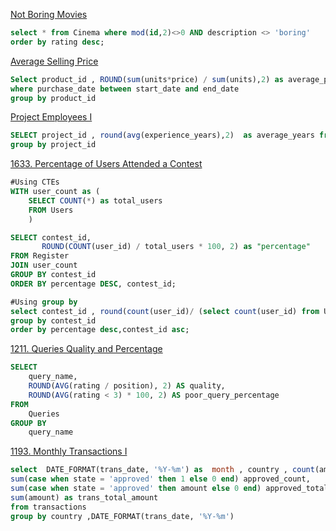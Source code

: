 [Not Boring Movies](https://leetcode.com/problems/not-boring-movies/description/?envType=study-plan-v2&id=top-sql-50)

 ```SQL
select * from Cinema where mod(id,2)<>0 AND description <> 'boring'
order by rating desc;
```

[Average Selling Price](https://leetcode.com/problems/average-selling-price/description/?envType=study-plan-v2&id=top-sql-50)

```SQL
Select product_id , ROUND(sum(units*price) / sum(units),2) as average_price from Prices p left join UnitsSold s using(product_id) 
where purchase_date between start_date and end_date
group by product_id 

```
[ Project Employees I](https://leetcode.com/problems/project-employees-i/description/?envType=study-plan-v2&id=top-sql-50)

```sql
SELECT project_id , round(avg(experience_years),2)  as average_years from Project p left join Employee e using (employee_id) 
group by project_id

```

[1633. Percentage of Users Attended a Contest](https://leetcode.com/problems/percentage-of-users-attended-a-contest/description/?envType=study-plan-v2&id=top-sql-50)
```sql
#Using CTEs
WITH user_count as (
    SELECT COUNT(*) as total_users
    FROM Users
    )

SELECT contest_id, 
       ROUND(COUNT(user_id) / total_users * 100, 2) as "percentage"
FROM Register
JOIN user_count
GROUP BY contest_id
ORDER BY percentage DESC, contest_id;


```
```sql
#Using group by
select contest_id , round(count(user_id)/ (select count(user_id) from Users) * 100,2) as percentage from users u join register r using(user_id)
group by contest_id
order by percentage desc,contest_id asc;
```

[1211. Queries Quality and Percentage](https://leetcode.com/problems/queries-quality-and-percentage/description/?envType=study-plan-v2&id=top-sql-50)

```sql
SELECT 
	query_name,
	ROUND(AVG(rating / position), 2) AS quality,
	ROUND(AVG(rating < 3) * 100, 2) AS poor_query_percentage 
FROM 
	Queries
GROUP BY 
	query_name
```


[1193. Monthly Transactions I](https://leetcode.com/problems/monthly-transactions-i/description/?envType=study-plan-v2&id=top-sql-50)

```sql
select  DATE_FORMAT(trans_date, '%Y-%m') as  month , country , count(amount) as  trans_count,
sum(case when state = 'approved' then 1 else 0 end) approved_count,
sum(case when state = 'approved' then amount else 0 end) approved_total_amount,
sum(amount) as trans_total_amount
from transactions 
group by country ,DATE_FORMAT(trans_date, '%Y-%m')
```
